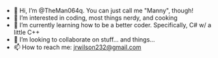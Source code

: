 - 👋 Hi, I’m @TheMan064q. You can just call me "Manny", though!
- 👀 I’m interested in coding, most things nerdy, and cooking
- 🌱 I’m currently learning how to be a better coder. Specifically, C# w/ a little C++
- 💞️ I’m looking to collaborate on stuff... and things...
- 📫 How to reach me: jrwilson232@gmail.com

<!---
TheMan064q/TheMan064q is a ✨ special ✨ repository because its `README.md` (this file) appears on your GitHub profile.
You can click the Preview link to take a look at your changes.
--->
